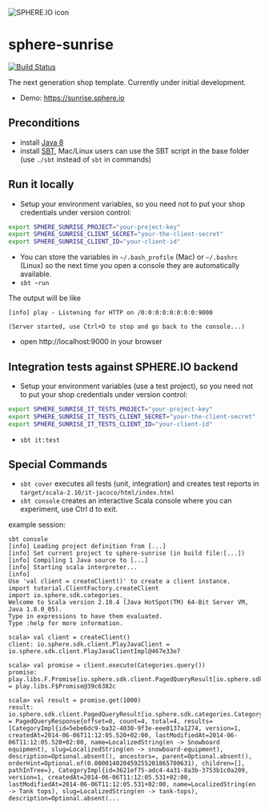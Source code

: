 ![SPHERE.IO icon](https://admin.sphere.io/assets/images/sphere_logo_rgb_long.png)

sphere-sunrise
==============

[![Build Status](https://travis-ci.org/sphereio/sphere-sunrise.png?branch=master)](https://travis-ci.org/sphereio/sphere-sunrise)

The next generation shop template. Currently under initial development.

* Demo: https://sunrise.sphere.io

## Preconditions

* install [Java 8](http://www.oracle.com/technetwork/java/javase/downloads/jdk8-downloads-2133151.html)
* install [SBT](http://www.scala-sbt.org/release/tutorial/Setup.html), Mac/Linux users can use the SBT script in the base folder (use `./sbt` instead of `sbt` in commands)

## Run it locally

* Setup your environment variables, so you need not to put your shop credentials under version control:

```bash
export SPHERE_SUNRISE_PROJECT="your-project-key"
export SPHERE_SUNRISE_CLIENT_SECRET="your-the-client-secret"
export SPHERE_SUNRISE_CLIENT_ID="your-client-id"
```

* You can store the variables in `~/.bash_profile` (Mac) or `~/.bashrc` (Linux) so the next time you open a console they are automatically available.
* `sbt ~run`

The output will be like

```
[info] play - Listening for HTTP on /0:0:0:0:0:0:0:0:9000

(Server started, use Ctrl+D to stop and go back to the console...)
```

* open http://localhost:9000 in your browser

## Integration tests against SPHERE.IO backend

* Setup your environment variables (use a test project), so you need not to put your shop credentials under version control:

```bash
export SPHERE_SUNRISE_IT_TESTS_PROJECT="your-project-key"
export SPHERE_SUNRISE_IT_TESTS_CLIENT_SECRET="your-the-client-secret"
export SPHERE_SUNRISE_IT_TESTS_CLIENT_ID="your-client-id"
```
* `sbt it:test`


## Special Commands

* `sbt cover` executes all tests (unit, integration) and creates test reports in `target/scala-2.10/it-jacoco/html/index.html`
* `sbt console` creates an interactive Scala console where you can experiment, use Ctrl d to exit.

example session: 

```
sbt console
[info] Loading project definition from [...]
[info] Set current project to sphere-sunrise (in build file:[...])
[info] Compiling 1 Java source to [...]
[info] Starting scala interpreter...
[info]
Use 'val client = createClient()' to create a client instance.
import tutorial.ClientFactory.createClient
import io.sphere.sdk.categories._
Welcome to Scala version 2.10.4 (Java HotSpot(TM) 64-Bit Server VM, Java 1.8.0_05).
Type in expressions to have them evaluated.
Type :help for more information.

scala> val client = createClient()
client: io.sphere.sdk.client.PlayJavaClient = io.sphere.sdk.client.PlayJavaClientImpl@467e33e7

scala> val promise = client.execute(Categories.query())
promise: play.libs.F.Promise[io.sphere.sdk.client.PagedQueryResult[io.sphere.sdk.categories.Category]] = play.libs.F$Promise@39c6382c

scala> val result = promise.get(1000)
result: io.sphere.sdk.client.PagedQueryResult[io.sphere.sdk.categories.Category] = PagedQueryResponse{offset=0, count=4, total=4, results=[CategoryImpl{id=5ebe6dc9-ba32-4030-9f3e-eee0137a1274, version=1, createdAt=2014-06-06T11:12:05.520+02:00, lastModifiedAt=2014-06-06T11:12:05.520+02:00, name=LocalizedString(en -> Snowboard equipment), slug=LocalizedString(en -> snowboard-equipment), description=Optional.absent(), ancestors=, parent=Optional.absent(), orderHint=Optional.of(0.000014020459255201865700631), children=[], pathInTree=}, CategoryImpl{id=3621ef75-adc4-4a31-8a3b-3753b1c0a209, version=1, createdAt=2014-06-06T11:12:05.531+02:00, lastModifiedAt=2014-06-06T11:12:05.531+02:00, name=LocalizedString(en -> Tank tops), slug=LocalizedString(en -> tank-tops), description=Optional.absent(...
```
